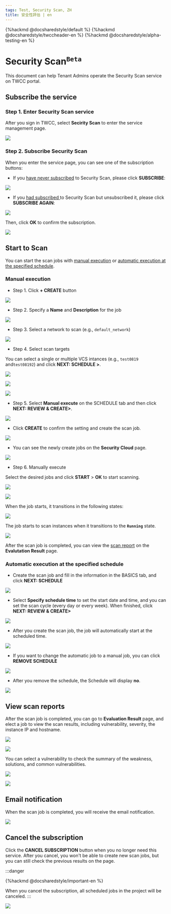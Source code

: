 ```yaml
---
tags: Test, Security Scan, ZH
title: 安全性評估 | en
---
```



{%hackmd @docsharedstyle/default %}
{%hackmd @docsharedstyle/twccheader-en %}
{%hackmd @docsharedstyle/alpha-testing-en %}

# Security Scan<sup>`Beta`</sup>

This document can help Tenant Admins operate the Security Scan service on TWCC portal.


## Subscribe the service

### Step 1. Enter Security Scan service


After you sign in TWCC, select **Secirity Scan** to enter the service management page.


![](https://cos.twcc.ai/SYS-MANUAL/uploads/upload_20921405901bd2d2c67bc45bdd0f7799.png)


### Step 2. Subscribe Security Scan


When you enter the service page, you can see one of the subscription buttons:

- If you <ins>have never subscribed</ins> to Security Scan, please click **SUBSCRIBE**:

![](https://cos.twcc.ai/SYS-MANUAL/uploads/upload_5152bec2af0674113f7e56127ac7bf6c.png)


- If you <ins>had subscribed </ins> to Security Scan but  unsubscribed it, please click **SUBSCRIBE AGAIN**:


![](https://cos.twcc.ai/SYS-MANUAL/uploads/upload_771778e4ac298eaa2fb58fe859b6a1ce.png)


Then, click **OK** to confirm the subscription.

![](https://cos.twcc.ai/SYS-MANUAL/uploads/upload_1cf5b8eab7c057d274f81a6cdc4f2ad3.png)



## Start to Scan

You can start the scan jobs with [manual execution](#Manual-execution) or [automatic execution at the specified schedule](#Automatic-execution-at-the-specified-schedule).

### Manual execution

- Step 1. Click **+ CREATE** button

![](https://cos.twcc.ai/SYS-MANUAL/uploads/upload_523e1185d1cc3a15edc59f3b784b0898.png)


- Step 2. Specify a **Name** and **Description** for the job

![](https://cos.twcc.ai/SYS-MANUAL/uploads/upload_cbf836740eb634d6ac0bbe2d916ae8f6.png)


- Step 3. Select a network to scan (e.g., `default_network`)

![](https://cos.twcc.ai/SYS-MANUAL/uploads/upload_dc941d325f0b798eadb238135b372d51.png)


- Step 4. Select scan targets

You can select a single or multiple VCS intances (e.g., `test0819` and`test08192`) and click **NEXT: SCHEDULE >**.

![](https://cos.twcc.ai/SYS-MANUAL/uploads/upload_0885db090002b3100f9afb703dea818e.png)


![](https://cos.twcc.ai/SYS-MANUAL/uploads/upload_044d2d2c908f0d726bdd1bfaebc39ce5.png)


![](https://cos.twcc.ai/SYS-MANUAL/uploads/upload_f889036627c7ed1844ff23783fee79bf.png)



- Step 5. Select **Manual execute** on the SCHEDULE tab and then click **NEXT: REVIEW & CREATE>**.


![](https://cos.twcc.ai/SYS-MANUAL/uploads/upload_a113c4575c9ba0e3780a489ced8b8c2a.png)


- Click **CREATE** to confirm the setting and create the scan job.

![](https://cos.twcc.ai/SYS-MANUAL/uploads/upload_1255bb0e21a50f641ed2d12f809d9d15.png)

- You can see the newly create jobs on the **Security Cloud** page.


![](https://cos.twcc.ai/SYS-MANUAL/uploads/upload_261beb902d7f8e23f5eba3470f4c09a9.png)



- Step 6. Manually execute
 
Select the desired jobs and click **START** > **OK** to start scanning.

![](https://cos.twcc.ai/SYS-MANUAL/uploads/upload_8b5fba4ad294aaf3c3bbabefd2754665.png)


![](https://cos.twcc.ai/SYS-MANUAL/uploads/upload_54cef9ec6af375154050a71bba7a717e.png)



When the job starts, it transitions in the following states:

![](https://cos.twcc.ai/SYS-MANUAL/uploads/upload_84f3d17b01eb5dc53bf388ecf239894f.png)


The job starts to scan instances when it transitions to the **`Running`** state.

![](https://cos.twcc.ai/SYS-MANUAL/uploads/upload_45f3c7626fa5d65b516c2047e19382c4.png)


After the scan job is completed, you can view the [scan report](#View-scan-reports) on the **Evalutation Result** page.


### Automatic execution at the specified schedule

- Create the scan job and fill in the information in the BASICS tab, and click **NEXT: SCHEDULE** 

![](https://cos.twcc.ai/SYS-MANUAL/uploads/upload_b84cc5e7738a59c8c0a8e813ea5bae85.png)



- Select **Specify schedule time** to set the start date and time, and you can set the scan cycle (every day or every week). When finished, click **NEXT: REVIEW & CREATE>**


![](https://cos.twcc.ai/SYS-MANUAL/uploads/upload_3bdc5a29858b50c20f2806fd0124c0ab.png)


- After you create the scan job, the job will automatically start at the scheduled time.

![](https://cos.twcc.ai/SYS-MANUAL/uploads/upload_1edf83f335a9e63e480cce9195c7f6de.png)


- If you want to change the automatic job to a manual job, you can click **REMOVE SCHEDULE**

![](https://cos.twcc.ai/SYS-MANUAL/uploads/upload_a2e0e392b7de2b1e1f673ab1499364a2.png)

- After you remove the schedule, the Schedule will display **no**.


![](https://cos.twcc.ai/SYS-MANUAL/uploads/upload_e4401d3eb97ad121db6937fd68e60efb.png)


## View scan reports

After the scan job is completed, you can go to **Evaluation Result** page, and elect a job to view the scan results, including vulnerability, severity, the instance IP and hostname.

![](https://cos.twcc.ai/SYS-MANUAL/uploads/upload_6e8a380639572d13062399b89334ec57.png)



![](https://cos.twcc.ai/SYS-MANUAL/uploads/upload_caf819135ff4ce0d4ef7f0ac45c308d5.png)


You can select a vulnerability to check the summary of the weakness, solutions, and common vulnerabilities. 

![](https://cos.twcc.ai/SYS-MANUAL/uploads/upload_b4359f74eae18ee6fa7efc2fcafbf8ea.png)



![](https://cos.twcc.ai/SYS-MANUAL/uploads/upload_735414a482633d5af38f8bfd449068d5.png)



## Email notification

When the scan job is completed, you will receive the email notification.

![](https://cos.twcc.ai/SYS-MANUAL/uploads/upload_e6b4e121e9600a24f512f9bc458b19ab.png)


## Cancel the subscription

Click the **CANCEL SUBSCRIPTION** button when you no longer need this service. After you cancel, you won't be able to create new scan jobs, but you can still check the previous results on the page.

:::danger

{%hackmd @docsharedstyle/important-en %}

When you cancel the subscription, all scheduled jobs in the project will be canceled.
:::


![](https://cos.twcc.ai/SYS-MANUAL/uploads/upload_d09b4c6ad9de0db1fe3ad8b901542dc8.png)

